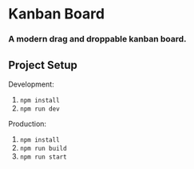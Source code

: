 # Kanban Board

### A modern drag and droppable kanban board.

## Project Setup

Development:
1. `npm install`
2. `npm run dev`


Production:
1. `npm install`
2. `npm run build`
3. `npm run start`
